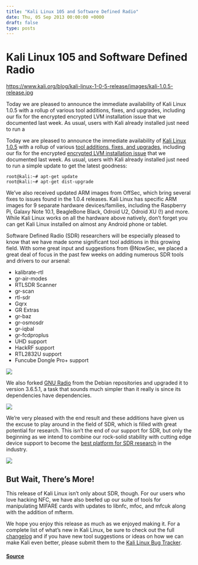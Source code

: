 ```yaml
---
title: "Kali Linux 105 and Software Defined Radio"
date: Thu, 05 Sep 2013 00:00:00 +0000
draft: false
type: posts
---
```

# Kali Linux 105 and Software Defined Radio

https://www.kali.org/blog/kali-linux-1-0-5-release/images/kali-1.0.5-release.jpg



Today we are pleased to announce the immediate availability of Kali Linux 1.0.5 with a rollup of various tool additions, fixes, and upgrades, including our fix for the encrypted encrypted LVM installation issue that we documented last week. As usual, users with Kali already installed just need to run a

Today we are pleased to announce the immediate availability of [Kali Linux 1.0.5](https://www.kali.org/get-kali/) with a rollup of various [tool additions, fixes, and upgrades](https://bugs.kali.org/changelog_page.php?version_id=2), including our fix for the encrypted [encrypted LVM installation issue](https://www.kali.org/blog/tracking-fixing-installer-bugs/) that we documented last week. As usual, users with Kali already installed just need to run a simple update to get the latest goodness:

```console
root@kali:~# apt-get update
root@kali:~# apt-get dist-upgrade
```

We’ve also received updated ARM images from OffSec, which bring several fixes to issues found in the 1.0.4 releases. Kali Linux has specific ARM images for 9 separate hardware devices/families, including the Raspberry Pi, Galaxy Note 10.1, BeagleBone Black, Odroid U2, Odroid XU (!) and more. While Kali Linux works on all the hardware above natively, don’t forget you can get Kali Linux installed on almost any Android phone or tablet.

Software Defined Radio (SDR) researchers will be especially pleased to know that we have made some significant tool additions in this growing field. With some great input and suggestions from @NowSec, we placed a great deal of focus in the past few weeks on adding numerous SDR tools and drivers to our arsenal:

-   kalibrate-rtl
-   gr-air-modes
-   RTLSDR Scanner
-   gr-scan
-   rtl-sdr
-   Gqrx
-   GR Extras
-   gr-baz
-   gr-osmosdr
-   gr-iqbal
-   gr-fcdproplus
-   UHD support
-   HackRF support
-   RTL2832U support
-   Funcube Dongle Pro+ support

[![](https://www.kali.org/blog/kali-linux-1-0-5-release/images/SDR_menu.png)](https://www.kali.org/blog/kali-linux-1-0-5-release/images/SDR_menu.png)

We also forked [GNU Radio](https://www.gnuradio.org/redmine/projects/gnuradio/wiki) from the Debian repositories and upgraded it to version 3.6.5.1, a task that sounds much simpler than it really is since its dependencies have dependencies.

[![](https://www.kali.org/blog/kali-linux-1-0-5-release/images/gnuradio-depends.png)](https://www.kali.org/blog/kali-linux-1-0-5-release/images/gnuradio-depends.png)

We’re very pleased with the end result and these additions have given us the excuse to play around in the field of SDR, which is filled with great potential for research. This isn’t the end of our support for SDR, but only the beginning as we intend to combine our rock-solid stability with cutting edge device support to become the [best platform for SDR research](http://needsec.com/kali-linux-improves-software-defined-radio-sdr-support/) in the industry.

[![](https://www.kali.org/blog/kali-linux-1-0-5-release/images/gqrx-kali.png)](https://www.kali.org/blog/kali-linux-1-0-5-release/images/gqrx-kali.png)

But Wait, There’s More!
-----------------------

This release of Kali Linux isn’t only about SDR, though. For our users who love hacking NFC, we have also beefed up our suite of tools for manipulating MIFARE cards with updates to libnfc, mfoc, and mfcuk along with the addition of mfterm.

We hope you enjoy this release as much as we enjoyed making it. For a complete list of what’s new in Kali Linux, be sure to check out the full [changelog](https://bugs.kali.org/changelog_page.php) and if you have new tool suggestions or ideas on how we can make Kali even better, please submit them to the [Kali Linux Bug Tracker](https://bugs.kali.org/).

#### [Source](https://www.kali.org/blog/kali-linux-1-0-5-release/)

